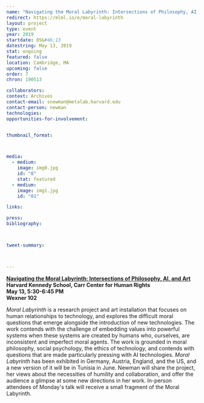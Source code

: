 ```yaml
---
name: "Navigating the Moral Labyrinth: Intersections of Philosophy, AI, and Art"
redirect: https://mlml.io/e/moral-labyrinth
layout: project
type: event
year: 2019
startdate: 05&#46;13
datestring: May 13, 2019
stat: ongoing
featured: false
location: Cambridge, MA
upcoming: false
order: 7
chron: 190513

collaborators:
context: Archives
contact-email: snewman@metalab.harvard.edu
contact-person: newman
technologies: 
opportunities-for-involvement:


thumbnail_format:



media:
  - medium:
    image: img0.jpg
    id: "0"
    stat: featured
  - medium:
    image: img1.jpg
    id: "01"

links: 

press:
bibliography:



tweet-summary:



---
```

**[Navigating the Moral Labyrinth: Intersections of Philosophy, AI, and Art](https://carrcenter.hks.harvard.edu/event/towards-life-30-ethics-and-technology-21st-century-sarah-newman-fellow-berkman-klein?admin_panel=1&delta=0)<br />
Harvard Kennedy School, Carr Center for Human Rights<br />
May 13, 5:30-6:45 PM<br />
Wexner 102**

*Moral Labyrinth* is a research project and art installation that focuses on human relationships to technology, and explores the difficult moral questions that emerge alongside the introduction of new technologies. The work contends with the challenge of embedding values into powerful systems when these systems are created by humans who, ourselves, are inconsistent and imperfect moral agents. The work is grounded in moral philosophy, social psychology, the ethics of technology, and contends with questions that are made particularly pressing with AI technologies. *Moral Labyrinth* has been exhibited in Germany, Austria, England, and the US, and a new version of it will be in Tunisia in June. Newman will share the project, her views about the necessities of humility and collaboration, and offer the audience a glimpse at some new directions in her work. In-person attendees of Monday's talk will receive a small fragment of the Moral Labyrinth.


